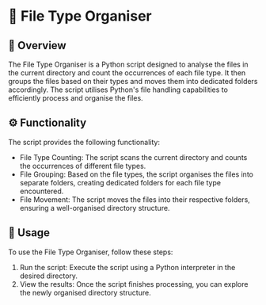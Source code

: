 # :file_folder: File Type Organiser

## :page_facing_up: Overview

The File Type Organiser is a Python script designed to analyse the files in the current directory and count the occurrences of each file type. It then groups the files based on their types and moves them into dedicated folders accordingly. The script utilises Python's file handling capabilities to efficiently process and organise the files.

## :gear: Functionality

The script provides the following functionality:

- File Type Counting: The script scans the current directory and counts the occurrences of different file types.
- File Grouping: Based on the file types, the script organises the files into separate folders, creating dedicated folders for each file type encountered.
- File Movement: The script moves the files into their respective folders, ensuring a well-organised directory structure.

## :rocket: Usage

To use the File Type Organiser, follow these steps:

1. Run the script: Execute the script using a Python interpreter in the desired directory.
2. View the results: Once the script finishes processing, you can explore the newly organised directory structure.
